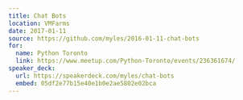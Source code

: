 ```yaml
---
title: Chat Bots
location: VMFarms
date: 2017-01-11
source: https://github.com/myles/2016-01-11-chat-bots
for:
  name: Python Toronto
  link: https://www.meetup.com/Python-Toronto/events/236361674/
speaker_deck:
  url: https://speakerdeck.com/myles/chat-bots
  embed: 05df2e77b15e40e1b0e2ae5802e02bca
---
```

